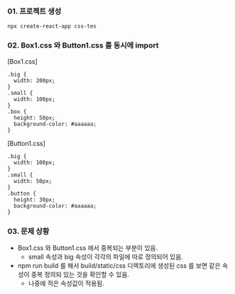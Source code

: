 ### 01. 프로젝트 생성
```
npx create-react-app css-tes
```

### 02. Box1.css 와 Button1.css 를 동시에 import
[Box1.css]
```
.big {
  width: 200px;
}
.small {
  width: 100px;
}
.box {
  height: 50px;
  background-color: #aaaaaa;
}
``` 

[Button1.css]
```
.big {
  width: 100px;
}
.small {
  width: 50px;
}
.button {
  height: 30px;
  background-color: #aaaaaa;
}
```

### 03. 문제 상황
* Box1.css 와 Button1.css 에서 중복되는 부분이 있음.
  * small 속성과 big 속성이 각각의 파일에 따로 정의되어 있음.
* npm run build 를 해서 build/static/css 디렉토리에 생성된 css 를 보면 같은 속성이 중복 정의되 있는 것을 확인할 수 있음.
  * 나중에 적은 속성값이 적용됨.
  
 